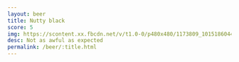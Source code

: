 ```yaml
---
layout: beer
title: Nutty black
score: 5
img: https://scontent.xx.fbcdn.net/v/t1.0-0/p480x480/1173809_10151860441013745_1894761382_n.jpg?oh=50503d696f466003f609836a79b3a1ef&oe=58E0DC23
desc: Not as awful as expected
permalink: /beer/:title.html
---
```

